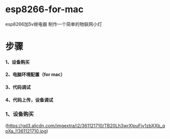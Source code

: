 # esp8266-for-mac
esp8266加5v继电器 制作一个简单的物联网小灯

# 步骤
#### 1、设备购买
#### 2、电脑环境配置（for mac）
#### 3、代码调试
#### 4、代码上传，设备调试

### 1、设备购买

(https://gd3.alicdn.com/imgextra/i2/361121710/TB20Lh3wrXlpuFjy1zbXXb_qpXa_!!361121710.jpg)
